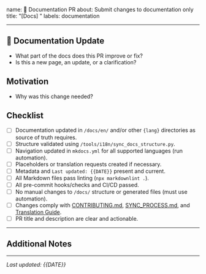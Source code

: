 name: 📝 Documentation PR
about: Submit changes to documentation only
title: "[Docs] <your-title-here>"
labels: documentation

---

## 📝 Documentation Update

- What part of the docs does this PR improve or fix?
- Is this a new page, an update, or a clarification?

## Motivation

- Why was this change needed?

## Checklist

- [ ] Documentation updated in `/docs/en/` and/or other `{lang}` directories as source of truth requires.
- [ ] Structure validated using `/tools/i18n/sync_docs_structure.py`.
- [ ] Navigation updated in `mkdocs.yml` for all supported languages (run automation).
- [ ] Placeholders or translation requests created if necessary.
- [ ] Metadata and `Last updated: {{DATE}}` present and current.
- [ ] All Markdown files pass linting (`npx markdownlint .`).
- [ ] All pre-commit hooks/checks and CI/CD passed.
- [ ] No manual changes to `/docs/` structure or generated files (must use automation).
- [ ] Changes comply with [CONTRIBUTING.md](../../CONTRIBUTING.md), [SYNC_PROCESS.md](../../SYNC_PROCESS.md), and [Translation Guide](../../docs/en/contribute/i18n.md).
- [ ] PR title and description are clear and actionable.

---

## Additional Notes

<!-- Screenshots, rendered output, or reviewer notes. -->

---

*Last updated: {{DATE}}*
